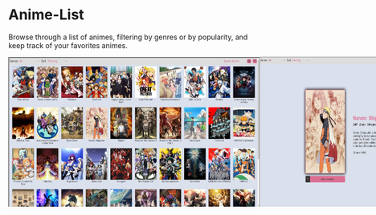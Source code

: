 # Anime-List

Browse through a list of animes, filtering by genres or by popularity, and keep track of your favorites animes.

<div style='display: flex; margin-bottom: 20px'>
<img src='./images/Screenshot1.jpg' alt='screeshot of the app' width='500px' >

<div style='display: flex'>
<img src='./images/Screenshot2.jpg' alt='screeshot of the app' width='500px' >

---

### Technologies used

_Vanilla JavaScript:_

1. used the Fetch API to make requests to the anime API(GraphQL), and worked with JSON to manipulate its response
1. used the localStorage to store the animes saved as favorites by the user

_HTML and CSS:_

1. used CSS Grid and CSS Flexbox to display the anime data on the screen

